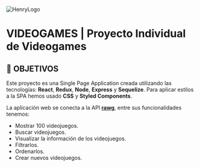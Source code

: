 ![HenryLogo](https://d31uz8lwfmyn8g.cloudfront.net/Assets/logo-henry-white-lg.png)

# **VIDEOGAMES** | Proyecto Individual de Videogames

## **📌 OBJETIVOS**

Este proyecto es una Single Page Application creada utilizando las tecnologías: **React**, **Redux**, **Node**, **Express** y **Sequelize**. Para aplicar estilos a la SPA hemos usado **CSS** y **Styled Components**.

La aplicación web se conecta a la API [**rawg**](https://rawg.io/apidocs), entre sus funcionalidades tenemos: 
-  Mostrar 100 videojuegos. 
-  Buscar videojuegos.
-  Visualizar la información de los videojuegos.
-  Filtrarlos.
-  Ordenarlos.
-  Crear nuevos videojuegos.

